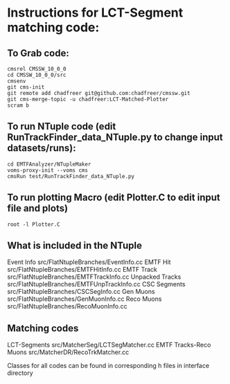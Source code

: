 # Instructions for LCT-Segment matching code:

## To Grab code:
```
cmsrel CMSSW_10_0_0
cd CMSSW_10_0_0/src
cmsenv
git cms-init
git remote add chadfreer git@github.com:chadfreer/cmssw.git
git cms-merge-topic -u chadfreer:LCT-Matched-Plotter
scram b
```
## To run NTuple code (edit RunTrackFinder_data_NTuple.py to change input datasets/runs):
```
cd EMTFAnalyzer/NTupleMaker
voms-proxy-init --voms cms
cmsRun test/RunTrackFinder_data_NTuple.py
```
## To run plotting Macro (edit Plotter.C to edit input file and plots)
```
root -l Plotter.C
```
## What is included in the NTuple

Event Info              src/FlatNtupleBranches/EventInfo.cc
EMTF Hit                src/FlatNtupleBranches/EMTFHitInfo.cc
EMTF Track              src/FlatNtupleBranches/EMTFTrackInfo.cc
Unpacked Tracks         src/FlatNtupleBranches/EMTFUnpTrackInfo.cc
CSC Segments            src/FlatNtupleBranches/CSCSegInfo.cc
Gen Muons               src/FlatNtupleBranches/GenMuonInfo.cc
Reco Muons              src/FlatNtupleBranches/RecoMuonInfo.cc

## Matching codes

LCT-Segments            src/MatcherSeg/LCTSegMatcher.cc
EMTF Tracks-Reco Muons  src/MatcherDR/RecoTrkMatcher.cc

Classes for all codes can be found in corresponding h files in interface directory
